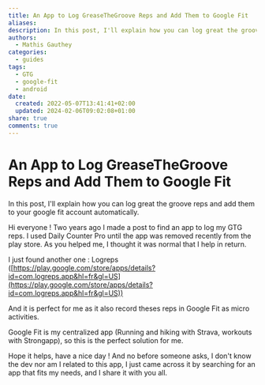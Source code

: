 ```yaml
---
title: An App to Log GreaseTheGroove Reps and Add Them to Google Fit
aliases: 
description: In this post, I'll explain how you can log great the groove reps and add them to your google fit account automatically.
authors:
  - Mathis Gauthey
categories:
  - guides
tags:
  - GTG
  - google-fit
  - android
date:
  created: 2022-05-07T13:41:41+02:00
  updated: 2024-02-06T09:02:08+01:00
share: true
comments: true
---
```


# An App to Log GreaseTheGroove Reps and Add Them to Google Fit

In this post, I'll explain how you can log great the groove reps and add them to your google fit account automatically.

<!-- more -->

Hi everyone ! Two years ago I made a post to find an app to log my GTG reps. I used Daily Counter Pro until the app was removed recently from the play store. As you helped me, I thought it was normal that I help in return.

I just found another one : Logreps ([https://play.google.com/store/apps/details?id=com.logreps.app&hl=fr&gl=US](https://play.google.com/store/apps/details?id=com.logreps.app&hl=fr&gl=US))

And it is perfect for me as it also record theses reps in Google Fit as micro activities.

Google Fit is my centralized app (Running and hiking with Strava, workouts with Strongapp), so this is the perfect solution for me.

Hope it helps, have a nice day ! And no before someone asks, I don't know the dev nor am I related to this app, I just came across it by searching for an app that fits my needs, and I share it with you all.
